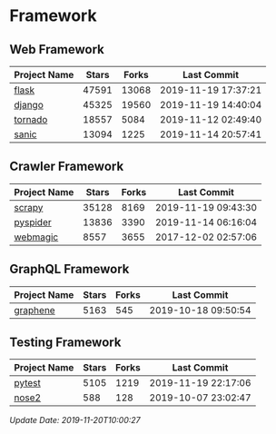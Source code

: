 # Framework

## Web Framework

| Project Name | Stars | Forks | Last Commit |
| ------------ | ----- | ----- | ----------- |
| [flask](https://github.com/pallets/flask) | 47591 | 13068 | 2019-11-19 17:37:21 |
| [django](https://github.com/django/django) | 45325 | 19560 | 2019-11-19 14:40:04 |
| [tornado](https://github.com/tornadoweb/tornado) | 18557 | 5084 | 2019-11-12 02:49:40 |
| [sanic](https://github.com/huge-success/sanic) | 13094 | 1225 | 2019-11-14 20:57:41 |

## Crawler Framework

| Project Name | Stars | Forks | Last Commit |
| ------------ | ----- | ----- | ----------- |
| [scrapy](https://github.com/scrapy/scrapy) | 35128 | 8169 | 2019-11-19 09:43:30 |
| [pyspider](https://github.com/binux/pyspider) | 13836 | 3390 | 2019-11-14 06:16:04 |
| [webmagic](https://github.com/code4craft/webmagic) | 8557 | 3655 | 2017-12-02 02:57:06 |

## GraphQL Framework

| Project Name | Stars | Forks | Last Commit |
| ------------ | ----- | ----- | ----------- |
| [graphene](https://github.com/graphql-python/graphene) | 5163 | 545 | 2019-10-18 09:50:54 |

## Testing Framework

| Project Name | Stars | Forks | Last Commit |
| ------------ | ----- | ----- | ----------- |
| [pytest](https://github.com/pytest-dev/pytest) | 5105 | 1219 | 2019-11-19 22:17:06 |
| [nose2](https://github.com/nose-devs/nose2) | 588 | 128 | 2019-10-07 23:02:47 |

*Update Date: 2019-11-20T10:00:27*